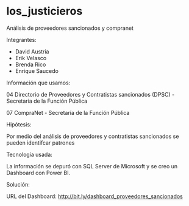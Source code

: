 # los_justicieros
Análisis de proveedores sancionados y compranet

Integrantes:

- David Austria
- Erik Velasco
- Brenda Rico
- Enrique Saucedo

Información que usamos:

04 Directorio de Proveedores y Contratistas sancionados (DPSC) - Secretaría de la Función Pública

07 CompraNet - Secretaría de la Función Pública

Hipótesis:

Por medio del análisis de proveedores y contratistas sancionados se pueden identifcar patrones

Tecnología usada:

La información se depuró con SQL Server de Microsoft y se creo un Dashboard con Power BI.

Solución:

URL del Dashboard: http://bit.ly/dashboard_proveedores_sancionados

